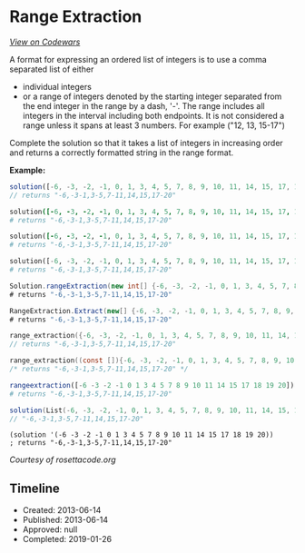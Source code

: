 # Range Extraction
[*View on Codewars*](https://www.codewars.com/kata/range-extraction)

A format for expressing an ordered list of integers is to use a comma separated list of either

* individual integers
* or a range of integers denoted by the starting integer separated from the end integer in the range by a dash, '-'. The range includes all integers in the interval including both endpoints.  It is not considered a range unless it spans at least 3 numbers. For example ("12, 13, 15-17")

Complete the solution  so that it takes a list of integers in increasing order and returns a correctly formatted string in the range format. 

**Example:**

```javascript
solution([-6, -3, -2, -1, 0, 1, 3, 4, 5, 7, 8, 9, 10, 11, 14, 15, 17, 18, 19, 20]);
// returns "-6,-3-1,3-5,7-11,14,15,17-20"
```

```coffeescript
solution([-6, -3, -2, -1, 0, 1, 3, 4, 5, 7, 8, 9, 10, 11, 14, 15, 17, 18, 19, 20])
# returns "-6,-3-1,3-5,7-11,14,15,17-20"
```

```ruby
solution([-6, -3, -2, -1, 0, 1, 3, 4, 5, 7, 8, 9, 10, 11, 14, 15, 17, 18, 19, 20])
# returns "-6,-3-1,3-5,7-11,14,15,17-20"
```

```python
solution([-6, -3, -2, -1, 0, 1, 3, 4, 5, 7, 8, 9, 10, 11, 14, 15, 17, 18, 19, 20])
# returns "-6,-3-1,3-5,7-11,14,15,17-20"
```

```java
Solution.rangeExtraction(new int[] {-6, -3, -2, -1, 0, 1, 3, 4, 5, 7, 8, 9, 10, 11, 14, 15, 17, 18, 19, 20})
# returns "-6,-3-1,3-5,7-11,14,15,17-20"
```

```C#
RangeExtraction.Extract(new[] {-6, -3, -2, -1, 0, 1, 3, 4, 5, 7, 8, 9, 10, 11, 14, 15, 17, 18, 19, 20});
# returns "-6,-3-1,3-5,7-11,14,15,17-20"
```
```cpp
range_extraction({-6, -3, -2, -1, 0, 1, 3, 4, 5, 7, 8, 9, 10, 11, 14, 15, 17, 18, 19, 20});
// returns "-6,-3-1,3-5,7-11,14,15,17-20"
```
```c
range_extraction((const []){-6, -3, -2, -1, 0, 1, 3, 4, 5, 7, 8, 9, 10, 11, 14, 15, 17, 18, 19, 20}, 20);
/* returns "-6,-3-1,3-5,7-11,14,15,17-20" */
```
```julia
rangeextraction([-6 -3 -2 -1 0 1 3 4 5 7 8 9 10 11 14 15 17 18 19 20])
# returns "-6,-3-1,3-5,7-11,14,15,17-20"
```

```scala
solution(List(-6, -3, -2, -1, 0, 1, 3, 4, 5, 7, 8, 9, 10, 11, 14, 15, 17, 18, 19, 20))
// "-6,-3-1,3-5,7-11,14,15,17-20"
```

```racket
(solution '(-6 -3 -2 -1 0 1 3 4 5 7 8 9 10 11 14 15 17 18 19 20))
; returns "-6,-3-1,3-5,7-11,14,15,17-20"
```

*Courtesy of rosettacode.org*


## Timeline
- Created: 2013-06-14
- Published: 2013-06-14
- Approved: null
- Completed: 2019-01-26